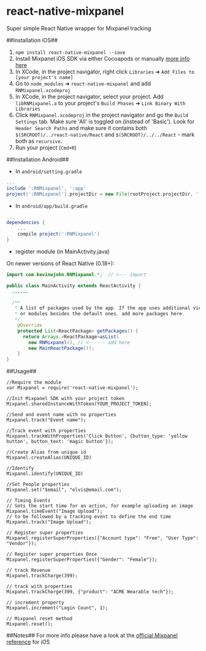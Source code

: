 # react-native-mixpanel
Super simple React Native wrapper for Mixpanel tracking

##Installation iOS##
1. `npm install react-native-mixpanel --save`
2. Install Mixpanel iOS SDK via either Cocoapods or manually [more info here](https://mixpanel.com/help/reference/ios)
2. In XCode, in the project navigator, right click `Libraries` ➜ `Add Files to [your project's name]`
3. Go to `node_modules` ➜ `react-native-mixpanel` and add `RNMixpanel.xcodeproj`
4. In XCode, in the project navigator, select your project. Add `libRNMixpanel.a` to your project's `Build Phases` ➜ `Link Binary With Libraries`
5. Click `RNMixpanel.xcodeproj` in the project navigator and go the `Build Settings` tab. Make sure 'All' is toggled on (instead of 'Basic'). Look for `Header Search Paths` and make sure it contains both `$(SRCROOT)/../react-native/React` and `$(SRCROOT)/../../React` - mark both as `recursive`.
6. Run your project (`Cmd+R`)

##Installation Android##

* In `android/setting.gradle`

```gradle
...
include ':RNMixpanel', ':app'
project(':RNMixpanel').projectDir = new File(rootProject.projectDir, '../node_modules/react-native-mixpanel/android')
```

* In `android/app/build.gradle`

```gradle
...
dependencies {
    ...
    compile project(':RNMixpanel')
}
```

* register module (in MainActivity.java)

On newer versions of React Native (0.18+):

```java
import com.kevinejohn.RNMixpanel.*;  // <--- import

public class MainActivity extends ReactActivity {
  ......

  /**
   * A list of packages used by the app. If the app uses additional views
   * or modules besides the default ones, add more packages here.
   */
    @Override
    protected List<ReactPackage> getPackages() {
      return Arrays.<ReactPackage>asList(
        new RNMixpanel(), // <------ add here
        new MainReactPackage());
    }
}
```

##Usage##
```
//Require the module
var Mixpanel = require('react-native-mixpanel');

//Init Mixpanel SDK with your project token
Mixpanel.sharedInstanceWithToken(YOUR_PROJECT_TOKEN);

//Send and event name with no properties
Mixpanel.track("Event name");

//Track event with properties
Mixpanel.trackWithProperties('Click Button', {button_type: 'yellow button', button_text: 'magic button'});

//Create Alias from unique id
Mixpanel.createAlias(UNIQUE_ID)

//Identify
Mixpanel.identify(UNIQUE_ID)

//Set People properties
Mixpanel.set("$email", "elvis@email.com");

// Timing Events
// Sets the start time for an action, for example uploading an image
Mixpanel.timeEvent("Image Upload");
// to be followed by a tracking event to define the end time
Mixpanel.track("Image Upload");

// Register super properties
Mixpanel.registerSuperProperties({"Account type": "Free", "User Type": "Vendor"});

// Register super properties Once
Mixpanel.registerSuperProperties({"Gender": "Female"});

// track Revenue
Mixpanel.trackCharge(399);

// track with properties
Mixpanel.trackCharge(399, {"product": "ACME Wearable tech"});

// increment property
Mixpanel.increment("Login Count", 1);

// Mixpanel reset method
Mixpanel.reset();

```

##Notes##
For more info please have a look at the [official Mixpanel reference](https://mixpanel.com/help/reference/ios) for iOS
